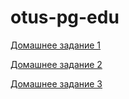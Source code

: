 # otus-pg-edu

 [Домашнее задание 1](https://github.com/gitsergeys/otus-pg-edu/blob/main/homework-1.md)

 [Домашнее задание 2](https://github.com/gitsergeys/otus-pg-edu/blob/main/homework-2.md)

  [Домашнее задание 3](https://github.com/gitsergeys/otus-pg-edu/blob/main/homework-3.md)
